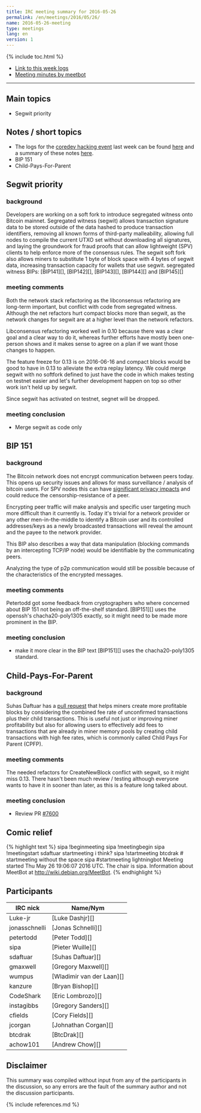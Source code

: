 ```yaml
---
title: IRC meeting summary for 2016-05-26
permalink: /en/meetings/2016/05/26/
name: 2016-05-26-meeting
type: meetings
lang: en
version: 1
---
```

{% include toc.html %}
 
- [Link to this week logs](https://botbot.me/freenode/bitcoin-core-dev/2016-05-26/?msg=66782849&page=3)
- [Meeting minutes by meetbot](http://www.erisian.com.au/meetbot/bitcoin-core-dev/2016/bitcoin-core-dev.2016-05-26-19.06.html)
 
---
 
## Main topics
 
- Segwit priority

## Notes / short topics

- The logs for the [coredev hacking event](http://coredev.tech/) last week can be found [here](https://bitcoincore.org/logs/2016-05-zurich-meeting-notes.html) and a summary of these notes [here](https://bitcoincore.org/en/meetings/2016/05/20/).
- BIP 151
- Child-Pays-For-Parent 


## Segwit priority
 
### background
 
Developers are working on a soft fork to introduce segregated witness onto Bitcoin mainnet. Segregated witness (segwit) allows transaction signature data to be stored outside of the data hashed to produce transaction identifiers, removing all known forms of third-party malleability, allowing full nodes to compile the current UTXO set without downloading all signatures, and laying the groundwork for fraud proofs that can allow lightweight (SPV) clients to help enforce more of the consensus rules. The segwit soft fork also allows miners to substitute 1 byte of block space with 4 bytes of segwit data, increasing transaction capacity for wallets that use segwit. segregated witness BIPs: [BIP141][], [BIP142][], [BIP143][], [BIP144][] and [BIP145][]

### meeting comments
 
Both the network stack refactoring as the libconsensus refactoring are long-term important, but conflict with code from segregated witness. Although the net refactors hurt compact blocks more than segwit, as the network changes for segwit are at a higher level than the network refactors.

Libconsensus refactoring worked well in 0.10 because there was a clear goal and a clear way to do it, whereas further efforts have mostly been one-person shows and it makes sense to agree on a plan if we want those changes to happen.

The feature freeze for 0.13 is on 2016-06-16 and compact blocks would be good to have in 0.13 to alleviate the extra replay latency. We could merge segwit with no softfork defined to just have the code in which makes testing on testnet easier and let's further development happen on top so other work isn't held up by segwit.

Since segwit has activated on testnet, segnet will be dropped.

### meeting conclusion

- Merge segwit as code only

## BIP 151
 
### background
 
The Bitcoin network does not encrypt communication between peers today. This opens up security issues and allows for mass surveillance / analysis of bitcoin users. For SPV nodes this can have [significant privacy impacts](http://e-collection.library.ethz.ch/eserv/eth:48205/eth-48205-01.pdf) and could reduce the censorship-resistance of a peer.

Encrypting peer traffic will make analysis and specific user targeting much more difficult than it currently is. Today it's trivial for a network provider or any other men-in-the-middle to identify a Bitcoin user and its controlled addresses/keys as a newly broadcasted transactions will reveal the amount and the payee to the network provider.

This BIP also describes a way that data manipulation (blocking commands by an intercepting TCP/IP node) would be identifiable by the communicating peers.

Analyzing the type of p2p communication would still be possible because of the characteristics of the encrypted messages.

### meeting comments
 
Petertodd got some feedback from cryptographers who where concerned about BIP 151 not being an off-the-shelf standard. [BIP151][] uses the openssh's chacha20-poly1305 exactly, so it might need to be made more prominent in the BIP.

### meeting conclusion

- make it more clear in the BIP text [BIP151][] uses the chacha20-poly1305 standard.

## Child-Pays-For-Parent

### background

Suhas Daftuar has a [pull request][#7600] that helps miners create more profitable blocks by considering the combined fee rate of unconfirmed transactions plus their child transactions. This is useful not just or improving miner profitability but also for allowing users to effectively add fees to transactions that are already in miner memory pools by creating child transactions with high fee rates, which is commonly called Child Pays For Parent (CPFP).

### meeting comments

The needed refactors for CreateNewBlock conflict with segwit, so it might miss 0.13. There hasn't been much review / testing although everyone wants to have it in sooner than later, as this is a feature long talked about.

### meeting conclusion

- Review PR [#7600][]

## Comic relief

{% highlight text %}
sipa       !beginmeeting
sipa       !meetingbegin
sipa       !meetingstart
sdaftuar   startmeeting i think?
sipa       !startmeeting
btcdrak    # startmeeting without the space
sipa       #startmeeting
lightningbot   Meeting started Thu May 26 19:06:07 2016 UTC. The chair is sipa. Information about MeetBot at http://wiki.debian.org/MeetBot.
{% endhighlight %}
 
## Participants
 
| IRC nick      | Name/Nym                  |
|---------------|---------------------------|
| Luke-jr       | [Luke Dashjr][]           |
| jonasschnelli | [Jonas Schnelli][]        |
| petertodd     | [Peter Todd][]            |
| sipa          | [Pieter Wuille][]         |
| sdaftuar      | [Suhas Daftuar][]         |
| gmaxwell      | [Gregory Maxwell][]       |
| wumpus        | [Wladimir van der Laan][] |
| kanzure       | [Bryan Bishop][]          |
| CodeShark     | [Eric Lombrozo][]         |
| instagibbs    | [Gregory Sanders][]       |
| cfields       | [Cory Fields][]           |
| jcorgan       | [Johnathan Corgan][]      |
| btcdrak       | [BtcDrak][]               |
| achow101      | [Andrew Chow][]           |


## Disclaimer
 
This summary was compiled without input from any of the participants in the discussion, so any errors are the fault of the summary author and not the discussion participants.
 
[#7600]: https://github.com/bitcoin/bitcoin/pull/7600
 
{% include references.md %}
